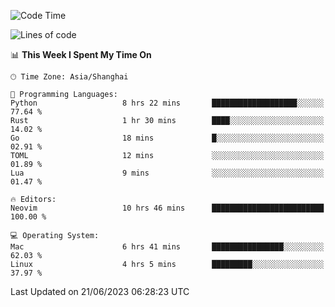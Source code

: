 <!--START_SECTION:waka-->
![Code Time](http://img.shields.io/badge/Code%20Time-1%2C406%20hrs%2036%20mins-blue)

![Lines of code](https://img.shields.io/badge/From%20Hello%20World%20I%27ve%20Written-262.0%20thousand%20lines%20of%20code-blue)

📊 **This Week I Spent My Time On** 

```text
🕑︎ Time Zone: Asia/Shanghai

💬 Programming Languages: 
Python                   8 hrs 22 mins       ███████████████████░░░░░░   77.64 % 
Rust                     1 hr 30 mins        ████░░░░░░░░░░░░░░░░░░░░░   14.02 % 
Go                       18 mins             █░░░░░░░░░░░░░░░░░░░░░░░░   02.91 % 
TOML                     12 mins             ░░░░░░░░░░░░░░░░░░░░░░░░░   01.89 % 
Lua                      9 mins              ░░░░░░░░░░░░░░░░░░░░░░░░░   01.47 % 

🔥 Editors: 
Neovim                   10 hrs 46 mins      █████████████████████████   100.00 % 

💻 Operating System: 
Mac                      6 hrs 41 mins       ████████████████░░░░░░░░░   62.03 % 
Linux                    4 hrs 5 mins        █████████░░░░░░░░░░░░░░░░   37.97 % 
```


 Last Updated on 21/06/2023 06:28:23 UTC
<!--END_SECTION:waka-->
